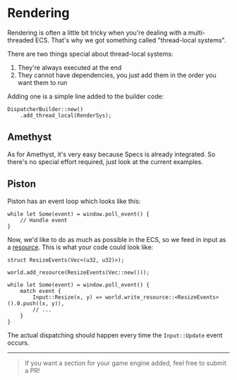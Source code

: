 # Rendering

Rendering is often a little bit tricky when you're dealing with a multi-threaded ECS.
That's why we got something called "thread-local systems".

There are two things special about thread-local systems:

1) They're always executed at the end
2) They cannot have dependencies, you just add them in the order you want them to run

Adding one is a simple line added to the builder code:

```rust,ignore
DispatcherBuilder::new()
    .add_thread_local(RenderSys);
```

## Amethyst

As for Amethyst, it's very easy because Specs is already integrated. So there's no special effort 
required, just look at the current examples.

## Piston

Piston has an event loop which looks like this:

```rust,ignore
while let Some(event) = window.poll_event() {
    // Handle event
}
```

Now, we'd like to do as much as possible in the ECS, so we feed in input as a 
[resource](./04_resources.html).
This is what your code could look like:

```rust,ignore
struct ResizeEvents(Vec<(u32, u32)>);

world.add_resource(ResizeEvents(Vec::new()));

while let Some(event) = window.poll_event() {
    match event {
        Input::Resize(x, y) => world.write_resource::<ResizeEvents>().0.push((x, y)),
        // ...
    }
}
```

The actual dispatching should happen every time the `Input::Update` event occurs.

---

> If you want a section for your game engine added, feel free to submit a PR!

